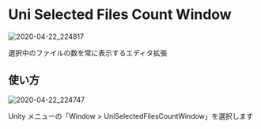 # Uni Selected Files Count Window

![2020-04-22_224817](https://user-images.githubusercontent.com/6134875/79989958-6d0d7180-84eb-11ea-9ed1-f11dc569fc6b.png)

選択中のファイルの数を常に表示するエディタ拡張

## 使い方

![2020-04-22_224747](https://user-images.githubusercontent.com/6134875/79989957-6bdc4480-84eb-11ea-9b58-d5305eb9849b.png)

Unity メニューの「Window > UniSelectedFilesCountWindow」を選択します  
